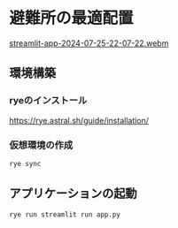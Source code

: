 # 避難所の最適配置

[streamlit-app-2024-07-25-22-07-22.webm](https://github.com/user-attachments/assets/af473515-833b-4517-9ee2-6cafcae0f945)

## 環境構築

### ryeのインストール

https://rye.astral.sh/guide/installation/

### 仮想環境の作成

```bash
rye sync
```

## アプリケーションの起動

```bash
rye run streamlit run app.py
```
